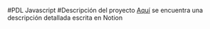 #PDL  Javascript
#Descripción del proyecto
[Aquí](../resources/descripcion.md) se encuentra una descripción detallada escrita en Notion

